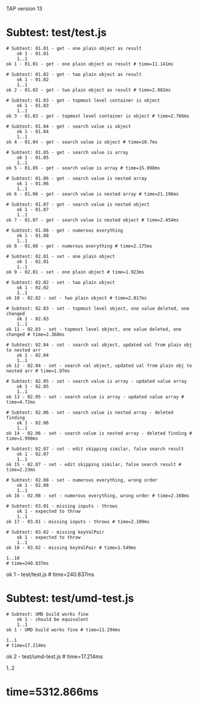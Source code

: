 TAP version 13
# Subtest: test/test.js
    # Subtest: 01.01 - get - one plain object as result
        ok 1 - 01.01
        1..1
    ok 1 - 01.01 - get - one plain object as result # time=11.141ms
    
    # Subtest: 01.02 - get - two plain object as result
        ok 1 - 01.02
        1..1
    ok 2 - 01.02 - get - two plain object as result # time=2.982ms
    
    # Subtest: 01.03 - get - topmost level container is object
        ok 1 - 01.03
        1..1
    ok 3 - 01.03 - get - topmost level container is object # time=2.766ms
    
    # Subtest: 01.04 - get - search value is object
        ok 1 - 01.04
        1..1
    ok 4 - 01.04 - get - search value is object # time=10.7ms
    
    # Subtest: 01.05 - get - search value is array
        ok 1 - 01.05
        1..1
    ok 5 - 01.05 - get - search value is array # time=15.898ms
    
    # Subtest: 01.06 - get - search value is nested array
        ok 1 - 01.06
        1..1
    ok 6 - 01.06 - get - search value is nested array # time=21.196ms
    
    # Subtest: 01.07 - get - search value is nested object
        ok 1 - 01.07
        1..1
    ok 7 - 01.07 - get - search value is nested object # time=2.454ms
    
    # Subtest: 01.08 - get - numerous everything
        ok 1 - 01.08
        1..1
    ok 8 - 01.08 - get - numerous everything # time=2.175ms
    
    # Subtest: 02.01 - set - one plain object
        ok 1 - 02.01
        1..1
    ok 9 - 02.01 - set - one plain object # time=1.923ms
    
    # Subtest: 02.02 - set - two plain object
        ok 1 - 02.02
        1..1
    ok 10 - 02.02 - set - two plain object # time=2.017ms
    
    # Subtest: 02.03 - set - topmost level object, one value deleted, one changed
        ok 1 - 02.03
        1..1
    ok 11 - 02.03 - set - topmost level object, one value deleted, one changed # time=2.368ms
    
    # Subtest: 02.04 - set - search val object, updated val from plain obj to nested arr
        ok 1 - 02.04
        1..1
    ok 12 - 02.04 - set - search val object, updated val from plain obj to nested arr # time=1.97ms
    
    # Subtest: 02.05 - set - search value is array - updated value array
        ok 1 - 02.05
        1..1
    ok 13 - 02.05 - set - search value is array - updated value array # time=4.72ms
    
    # Subtest: 02.06 - set - search value is nested array - deleted finding
        ok 1 - 02.06
        1..1
    ok 14 - 02.06 - set - search value is nested array - deleted finding # time=1.998ms
    
    # Subtest: 02.07 - set - edit skipping similar, false search result
        ok 1 - 02.07
        1..1
    ok 15 - 02.07 - set - edit skipping similar, false search result # time=2.23ms
    
    # Subtest: 02.08 - set - numerous everything, wrong order
        ok 1 - 02.08
        1..1
    ok 16 - 02.08 - set - numerous everything, wrong order # time=2.168ms
    
    # Subtest: 03.01 - missing inputs - throws
        ok 1 - expected to throw
        1..1
    ok 17 - 03.01 - missing inputs - throws # time=2.109ms
    
    # Subtest: 03.02 - missing keyValPair
        ok 1 - expected to throw
        1..1
    ok 18 - 03.02 - missing keyValPair # time=1.549ms
    
    1..18
    # time=240.837ms
ok 1 - test/test.js # time=240.837ms

# Subtest: test/umd-test.js
    # Subtest: UMD build works fine
        ok 1 - should be equivalent
        1..1
    ok 1 - UMD build works fine # time=11.294ms
    
    1..1
    # time=17.214ms
ok 2 - test/umd-test.js # time=17.214ms

1..2
# time=5312.866ms
